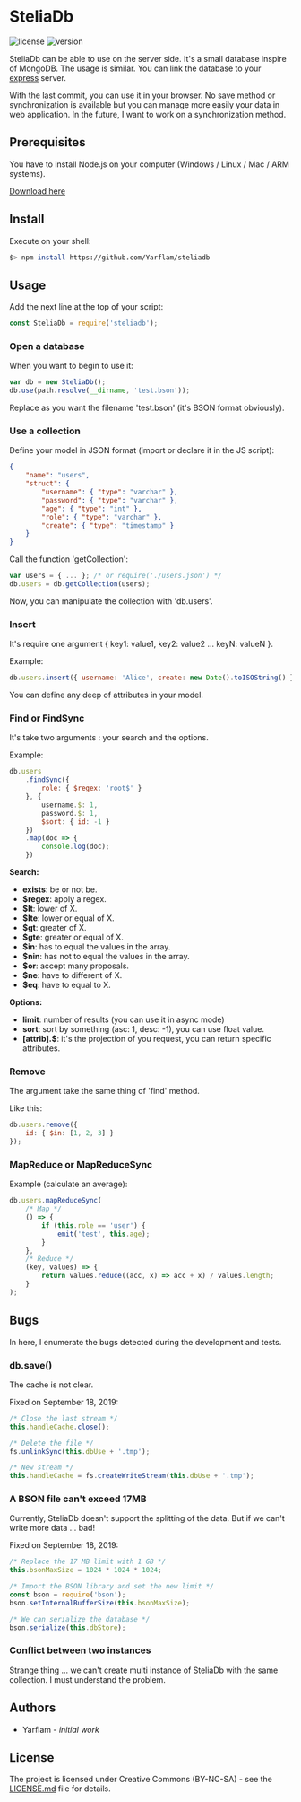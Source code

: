 # SteliaDb

![license](https://img.shields.io/badge/license-CC_BY--NC--SA-green.svg)
![version](https://img.shields.io/badge/app-v1.0.0_not_published-blue.svg)

SteliaDb can be able to use on the server side. It's a small database inspire of MongoDB. The usage is similar. You can link the database to your [express](https://github.com/expressjs/express) server.

With the last commit, you can use it in your browser. No save method or synchronization is available but you can manage more easily your data in web application. In the future, I want to work on a synchronization method.

## Prerequisites

You have to install Node.js on your computer (Windows / Linux / Mac / ARM systems).

[Download here](https://nodejs.org/en/download/)

## Install

Execute on your shell:

```bash
$> npm install https://github.com/Yarflam/steliadb
```

## Usage

Add the next line at the top of your script:

```js
const SteliaDb = require('steliadb');
```

### Open a database

When you want to begin to use it:

```js
var db = new SteliaDb();
db.use(path.resolve(__dirname, 'test.bson'));
```

Replace as you want the filename 'test.bson' (it's BSON format obviously).

### Use a collection

Define your model in JSON format (import or declare it in the JS script):

```json
{
    "name": "users",
    "struct": {
        "username": { "type": "varchar" },
        "password": { "type": "varchar" },
        "age": { "type": "int" },
        "role": { "type": "varchar" },
        "create": { "type": "timestamp" }
    }
}
```

Call the function 'getCollection':

```js
var users = { ... }; /* or require('./users.json') */
db.users = db.getCollection(users);
```

Now, you can manipulate the collection with 'db.users'.

### Insert

It's require one argument { key1: value1, key2: value2 ... keyN: valueN }.

Example:

```js
db.users.insert({ username: 'Alice', create: new Date().toISOString() });
```

You can define any deep of attributes in your model.

### Find or FindSync

It's take two arguments : your search and the options.

Example:

```js
db.users
    .findSync({
        role: { $regex: 'root$' }
    }, {
        username.$: 1,
        password.$: 1,
        $sort: { id: -1 }
    })
    .map(doc => {
        console.log(doc);
    })
```

**Search:**

-   **exists**: be or not be.
-   **\$regex**: apply a regex.
-   **\$lt**: lower of X.
-   **\$lte**: lower or equal of X.
-   **\$gt**: greater of X.
-   **\$gte**: greater or equal of X.
-   **\$in**: has to equal the values in the array.
-   **\$nin**: has not to equal the values in the array.
-   **\$or**: accept many proposals.
-   **\$ne**: have to different of X.
-   **\$eq**: have to equal to X.

**Options:**

-   **limit**: number of results (you can use it in async mode)
-   **sort**: sort by something (asc: 1, desc: -1), you can use float value.
-   **[attrib].\$**: it's the projection of you request, you can return specific attributes.

### Remove

The argument take the same thing of 'find' method.

Like this:

```js
db.users.remove({
    id: { $in: [1, 2, 3] }
});
```

### MapReduce or MapReduceSync

Example (calculate an average):

```js
db.users.mapReduceSync(
    /* Map */
    () => {
        if (this.role == 'user') {
            emit('test', this.age);
        }
    },
    /* Reduce */
    (key, values) => {
        return values.reduce((acc, x) => acc + x) / values.length;
    }
);
```

## Bugs

In here, I enumerate the bugs detected during the development and tests.

### db.save()

The cache is not clear.

Fixed on September 18, 2019:

```js
/* Close the last stream */
this.handleCache.close();

/* Delete the file */
fs.unlinkSync(this.dbUse + '.tmp');

/* New stream */
this.handleCache = fs.createWriteStream(this.dbUse + '.tmp');
```

### A BSON file can't exceed 17MB

Currently, SteliaDb doesn't support the splitting of the data. But if we can't write more data ... bad!

Fixed on September 18, 2019:

```js
/* Replace the 17 MB limit with 1 GB */
this.bsonMaxSize = 1024 * 1024 * 1024;

/* Import the BSON library and set the new limit */
const bson = require('bson');
bson.setInternalBufferSize(this.bsonMaxSize);

/* We can serialize the database */
bson.serialize(this.dbStore);
```

### Conflict between two instances

Strange thing ... we can't create multi instance of SteliaDb with the same collection. I must understand the problem.

## Authors

-   Yarflam - _initial work_

## License

The project is licensed under Creative Commons (BY-NC-SA) - see the [LICENSE.md](LICENSE.md) file for details.
